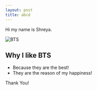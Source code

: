 ```yaml
---
layout: post
title: abcd
---
```


Hi my name is Shreya.

![BTS](https://img.etimg.com/thumb/msid-90678268,width-650,imgsize-76408,,resizemode-4,quality-100/bts-grammys-2022-afp.jpg)

## Why I like BTS
- Because they are the best!
- They are the reason of my happiness!

Thank You!
